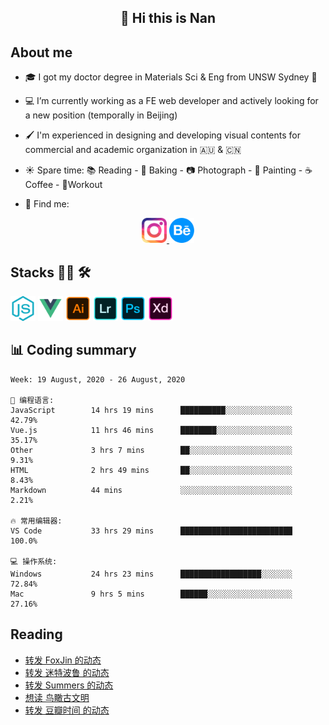 <h2 align="center">👋 Hi this is Nan</h2>

## About me

- 🎓 I got my doctor degree in Materials Sci & Eng from UNSW Sydney :koala:

- :computer: I’m currently working as a FE web developer and actively looking for a new position (temporally in Beijing)

- :paintbrush: I'm experienced in designing and developing visual contents for commercial and academic organization in :australia: & :cn:

- :sunny: Spare time: :books: Reading - :bread: Baking - :camera: Photograph - :art: Painting - :coffee: Coffee - 💪Workout

- 💬 Find me:
<div align="center">
<a href="https://www.instagram.com/divetothesea/">

<img src="https://raw.githubusercontent.com/southchen/southchen/master/assets/instagram.svg" height="40em"  alt="divetothesea instagram"/>
</a>
<a href="https://www.behance.net/southchen">
<img src="https://raw.githubusercontent.com/southchen/southchen/master/assets/Behance.svg" height="40em"  alt="behance"/>
</a>
</div>

## Stacks 👨‍💻 🛠

<p align='left'>
<div style="display:inline-block">
<img src="https://raw.githubusercontent.com/southchen/southchen/master/assets/JavaScript.svg" height="40em"  alt="javascript"/>
<img src="https://raw.githubusercontent.com/southchen/southchen/master/assets/Vue.svg" height="40em"  alt="vue"/>
<img src="https://raw.githubusercontent.com/southchen/southchen/master/assets/Adobe Ai.svg" height="40em"  alt="adobe ai"/>
<img src="https://raw.githubusercontent.com/southchen/southchen/master/assets/Adobe Lr.svg" height="40em"  alt="adobe lr"/>
<img src="https://raw.githubusercontent.com/southchen/southchen/master/assets/Adobe Ps.svg" height="40em"  alt="adobe Ps"/>
<img src="https://raw.githubusercontent.com/southchen/southchen/master/assets/Adobe Xd.svg" height="40em"  alt="adobe Xd"/>
</div>
</p>

## 📊 Coding summary

<!--START_SECTION:waka-->
```text
Week: 19 August, 2020 - 26 August, 2020

💬 编程语言: 
JavaScript        14 hrs 19 mins      ██████████░░░░░░░░░░░░░░░   42.79% 
Vue.js            11 hrs 46 mins      ████████░░░░░░░░░░░░░░░░░   35.17% 
Other             3 hrs 7 mins        ██░░░░░░░░░░░░░░░░░░░░░░░   9.31% 
HTML              2 hrs 49 mins       ██░░░░░░░░░░░░░░░░░░░░░░░   8.43% 
Markdown          44 mins             ░░░░░░░░░░░░░░░░░░░░░░░░░   2.21%

🔥 常用编辑器: 
VS Code           33 hrs 29 mins      █████████████████████████   100.0%

💻 操作系统: 
Windows           24 hrs 23 mins      ██████████████████░░░░░░░   72.84% 
Mac               9 hrs 5 mins        ██████░░░░░░░░░░░░░░░░░░░   27.16%

```


<!--END_SECTION:waka-->

## Reading

<!-- DOUBAN-ACTIVITIES:START -->
- [转发 FoxJin 的动态](https://www.douban.com/doubanapp/dispatch?uri=/status/3082287117/)
- [转发 迷特波鲁 的动态](https://www.douban.com/doubanapp/dispatch?uri=/status/3081001491/)
- [转发 Summers 的动态](https://www.douban.com/doubanapp/dispatch?uri=/status/3079637476/)
- [想读 鸟瞰古文明](https://www.douban.com/doubanapp/dispatch?uri=/status/3076344281/)
- [转发 豆瓣时间 的动态](https://www.douban.com/doubanapp/dispatch?uri=/status/3075462821/)
<!-- DOUBAN-ACTIVITIES:END -->
